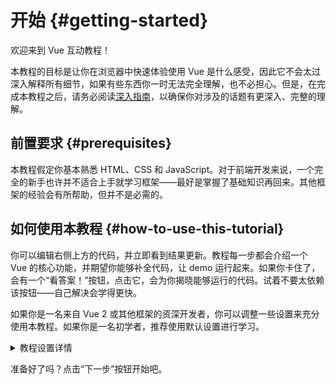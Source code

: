 # 开始 {#getting-started}

欢迎来到 Vue 互动教程！

本教程的目标是让你在浏览器中快速体验使用 Vue 是什么感受，因此它不会太过深入解释所有细节，如果有些东西你一时无法完全理解，也不必担心。但是，在完成本教程之后，请务必阅读<a target="_blank" href="/guide/introduction.html">深入指南</a>，以确保你对涉及的话题有更深入、完整的理解。

## 前置要求 {#prerequisites}

本教程假定你基本熟悉 HTML、CSS 和 JavaScript。对于前端开发来说，一个完全的新手也许并不适合上手就学习框架——最好是掌握了基础知识再回来。其他框架的经验会有所帮助，但并不是必需的。

## 如何使用本教程 {#how-to-use-this-tutorial}

你可以编辑<span class="wide">右侧</span><span class="narrow">上方</span>的代码，并立即看到结果更新。教程每一步都会介绍一个 Vue 的核心功能，并期望你能够补全代码，让 demo 运行起来。如果你卡住了，会有一个“看答案！”按钮，点击它，会为你揭晓能够运行的代码。试着不要太依赖该按钮——自己解决会学得更快。

如果你是一名来自 Vue 2 或其他框架的资深开发者，你可以调整一些设置来充分使用本教程。如果你是一名初学者，推荐使用默认设置进行学习。

<details>
<summary>教程设置详情</summary>

- Vue 提供了两种 API 风格：选项式 API 和组合式 API。本教程两者都支持——你可以使用顶部的 **API 风格偏好**来选择你喜欢的风格。<a target="_blank" href="/guide/introduction.html#api-styles">了解更多有关 API 风格的信息</a>。

- 你也可以在 SFC 模式和 HTML 模式之间切换。前者会以<a target="_blank" href="/guide/introduction.html#single-file-components">单文件组件</a> (SFC) 的格式展示示例代码，这是大多数开发者配合构建步骤使用 Vue 的模式。HTML 模式则在无需构建步骤时使用。

<div class="html">

:::tip
If you're about to use HTML-mode without a build step in your own applications, make sure you either change imports to:

```js
import { ... } from 'vue/dist/vue.esm-bundler.js'
```

inside your scripts or configure your build tool to resolve `vue` accordingly. Sample config for [Vite](https://vitejs.dev/):

```js
// vite.config.js
export default {
  resolve: {
    alias: {
      vue: 'vue/dist/vue.esm-bundler.js'
    }
  }
}
```

See the respective [section in Tooling guide](/guide/scaling-up/tooling.html#note-on-in-browser-template-compilation) for more information.
:::

</div>

</details>

准备好了吗？点击“下一步”按钮开始吧。
